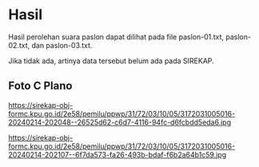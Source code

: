 # Hasil

Hasil perolehan suara paslon dapat dilihat pada file paslon-01.txt, paslon-02.txt, dan paslon-03.txt.

Jika tidak ada, artinya data tersebut belum ada pada SIREKAP.

## Foto C Plano

https://sirekap-obj-formc.kpu.go.id/2e58/pemilu/ppwp/31/72/03/10/05/3172031005016-20240214-202048--26525d62-c6d7-4116-94fc-d6fcbdd5eda6.jpg

https://sirekap-obj-formc.kpu.go.id/2e58/pemilu/ppwp/31/72/03/10/05/3172031005016-20240214-202107--6f7da573-fa26-493b-bdaf-f6b2a64b1c59.jpg
